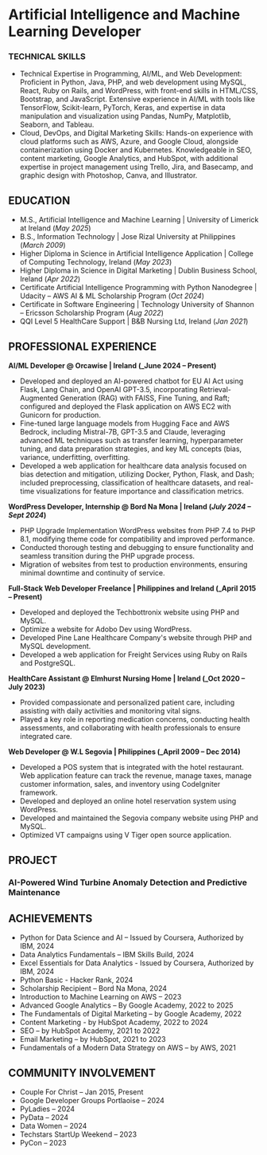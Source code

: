 # Artificial Intelligence and Machine Learning Developer

### TECHNICAL SKILLS
- Technical Expertise in Programming, AI/ML, and Web Development: Proficient in Python, Java, PHP, and web development using MySQL, React, Ruby on Rails, and WordPress, with front-end skills in HTML/CSS, Bootstrap, and JavaScript. Extensive experience in AI/ML with tools like TensorFlow, Scikit-learn, PyTorch, Keras, and expertise in data manipulation and visualization using Pandas, NumPy, Matplotlib, Seaborn, and Tableau.
- Cloud, DevOps, and Digital Marketing Skills: Hands-on experience with cloud platforms such as AWS, Azure, and Google Cloud, alongside containerization using Docker and Kubernetes. Knowledgeable in SEO, content marketing, Google Analytics, and HubSpot, with additional expertise in project management using Trello, Jira, and Basecamp, and graphic design with Photoshop, Canva, and Illustrator.

## EDUCATION
- M.S., Artificial Intelligence and Machine Learning | University of Limerick at Ireland (_May 2025_)
- B.S., Information Technology | Jose Rizal University at Philippines (_March 2009_)
- Higher Diploma in Science in Artificial Intelligence Application | College of Computing Technology, Ireland (_May 2023_)
- Higher Diploma in Science in Digital Marketing | Dublin Business School, Ireland (_Apr 2022_)
- Certificate Artificial Intelligence Programming with Python Nanodegree | Udacity – AWS AI & ML Scholarship Program (_Oct 2024_)
- Certificate in Software Engineering | Technology University of Shannon – Ericsson Scholarship Program (_Aug 2022_)
- QQI Level 5 HealthCare Support | B&B Nursing Ltd, Ireland (_Jan 2021_)

## PROFESSIONAL EXPERIENCE
**AI/ML Developer @ Orcawise | Ireland (_June 2024 – Present)**
- Developed and deployed an AI-powered chatbot for EU AI Act using Flask, Lang Chain, and OpenAI GPT-3.5, incorporating Retrieval-Augmented Generation (RAG) with FAISS, Fine Tuning, and Raft; configured and deployed the Flask application on AWS EC2 with Gunicorn for production.
- Fine-tuned large language models from Hugging Face and AWS Bedrock, including Mistral-7B, GPT-3.5 and Claude, leveraging advanced ML techniques such as transfer learning, hyperparameter tuning, and data preparation strategies, and key ML concepts (bias, variance, underfitting, overfitting.
- Developed a web application for healthcare data analysis focused on bias detection and mitigation, utilizing Docker, Python, Flask, and Dash; included preprocessing, classification of healthcare datasets, and real-time visualizations for feature importance and classification metrics.

**WordPress Developer, Internship @ Bord Na Mona | Ireland (_July 2024 – Sept 2024_)**
- PHP Upgrade Implementation WordPress websites from PHP 7.4 to PHP 8.1, modifying theme code for compatibility and improved performance.
- Conducted thorough testing and debugging to ensure functionality and seamless transition during the PHP upgrade process.
- Migration of websites from test to production environments, ensuring minimal downtime and continuity of service.

**Full-Stack Web Developer Freelance | Philippines and Ireland (_April 2015 – Present)**
- Developed and deployed the Techbottronix website using PHP and MySQL.
- Optimize a website for Adobo Dev using WordPress.
- Developed Pine Lane Healthcare Company's website through PHP and MySQL development.
- Developed a web application for Freight Services using Ruby on Rails and PostgreSQL.

**HealthCare Assistant @ Elmhurst Nursing Home | Ireland (_Oct 2020 – July 2023)**
- Provided compassionate and personalized patient care, including assisting with daily activities and monitoring vital signs.
- Played a key role in reporting medication concerns, conducting health assessments, and collaborating with health professionals to ensure integrated care.

**Web Developer @ W.L Segovia | Philippines (_April 2009 – Dec 2014)**
- Developed a POS system that is integrated with the hotel restaurant. Web application feature can track the revenue, manage taxes, manage customer information, sales, and inventory using CodeIgniter framework.
- Developed and deployed an online hotel reservation system using WordPress.
- Developed and maintained the Segovia company website using PHP and MySQL.
- Optimized VT campaigns using V Tiger open source application.

## PROJECT
### AI-Powered Wind Turbine Anomaly Detection and Predictive Maintenance

## ACHIEVEMENTS
- Python for Data Science and AI – Issued by Coursera, Authorized by IBM, 2024
- Data Analytics Fundamentals – IBM Skills Build, 2024
- Excel Essentials for Data Analytics - Issued by Coursera, Authorized by IBM, 2024
- Python Basic - Hacker Rank, 2024
- Scholarship Recipient – Bord Na Mona, 2024
- Introduction to Machine Learning on AWS – 2023
- Advanced Google Analytics – By Google Academy, 2022 to 2025
- The Fundamentals of Digital Marketing – by Google Academy, 2022
- Content Marketing - by HubSpot Academy, 2022 to 2024
- SEO – by HubSpot Academy, 2021 to 2022
- Email Marketing – by HubSpot, 2021 to 2023
- Fundamentals of a Modern Data Strategy on AWS – by AWS, 2021

## COMMUNITY INVOLVEMENT
- Couple For Christ – Jan 2015, Present
- Google Developer Groups Portlaoise – 2024
- PyLadies – 2024
- PyData – 2024
- Data Women – 2024
- Techstars StartUp Weekend – 2023
- PyCon – 2023

